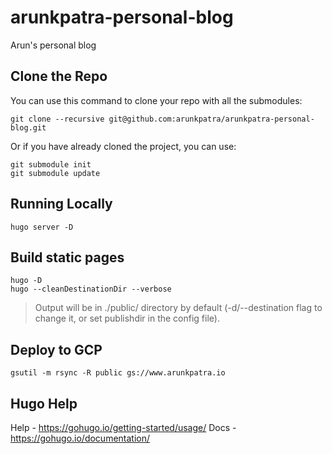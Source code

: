 # arunkpatra-personal-blog
Arun's personal blog

## Clone the Repo

You can use this command to clone your repo with all the submodules:
``` 
git clone --recursive git@github.com:arunkpatra/arunkpatra-personal-blog.git
```

Or if you have already cloned the project, you can use:

``` 
git submodule init
git submodule update
```
## Running Locally
``` 
hugo server -D
```
## Build static pages

``` 
hugo -D
hugo --cleanDestinationDir --verbose
```
> Output will be in ./public/ directory by default (-d/--destination flag to change it, or set publishdir in the config file).

## Deploy to GCP

``` 
gsutil -m rsync -R public gs://www.arunkpatra.io
```
## Hugo Help

Help - https://gohugo.io/getting-started/usage/
Docs - https://gohugo.io/documentation/
